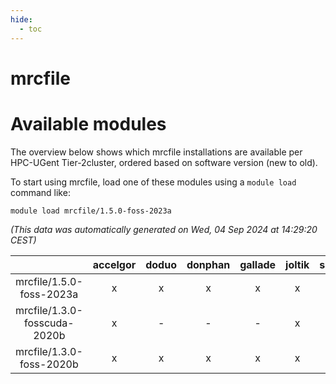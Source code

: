 ```yaml
---
hide:
  - toc
---
```


mrcfile
=======

# Available modules


The overview below shows which mrcfile installations are available per HPC-UGent Tier-2cluster, ordered based on software version (new to old).

To start using mrcfile, load one of these modules using a `module load` command like:

```shell
module load mrcfile/1.5.0-foss-2023a
```

*(This data was automatically generated on Wed, 04 Sep 2024 at 14:29:20 CEST)*  

| |accelgor|doduo|donphan|gallade|joltik|shinx|skitty|
| :---: | :---: | :---: | :---: | :---: | :---: | :---: | :---: |
|mrcfile/1.5.0-foss-2023a|x|x|x|x|x|x|x|
|mrcfile/1.3.0-fosscuda-2020b|x|-|-|-|x|-|-|
|mrcfile/1.3.0-foss-2020b|x|x|x|x|x|-|x|
